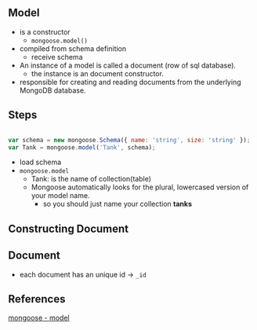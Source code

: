 ## Model
* is a constructor
  * `mongoose.model()`
* compiled from schema definition
  * receive schema
* An instance of a model is called a document (row of sql database).
  * the instance is an document constructor.
* responsible for creating and reading documents from the underlying MongoDB database.


## Steps

```js

var schema = new mongoose.Schema({ name: 'string', size: 'string' });
var Tank = mongoose.model('Tank', schema);

```

* load schema
* `mongoose.model`
  * Tank: is the name of collection(table)
  * Mongoose automatically looks for the plural, lowercased version of your model name.
    * so you should just name your collection **tanks**

## Constructing Document

## Document
  * each document has an unique id -> `_id`



## References
[mongoose - model](https://mongoosejs.com/docs/models.html)
